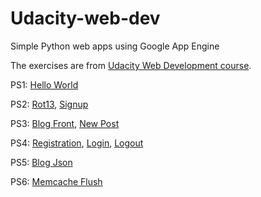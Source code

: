 Udacity-web-dev
===============

Simple Python web apps using Google App Engine

The exercises are from 
[Udacity Web Development course](https://www.udacity.com/course/cs253).

PS1: [Hello World](https://lttviet-cs253.appspot.com)

PS2: [Rot13](https://lttviet-cs253.appspot.com/rot13), 
[Signup](https://lttviet-cs253.appspot.com/blog/signup)

PS3: [Blog Front](http://lttviet-cs253.appspot.com/blog), 
[New Post](https://lttviet-cs253.appspot.com/blog/newpost)

PS4: [Registration](https://lttviet-cs253.appspot.com/blog/signup), 
[Login](https://lttviet-cs253.appspot.com/blog/login), 
[Logout](https://lttviet-cs253.appspot.com/logout)

PS5: [Blog Json](http://lttviet-cs253.appspot.com/blog/.json)

PS6: [Memcache Flush](http://lttviet-cs253.appspot.com/blog/flush)
